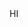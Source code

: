 <html>
	<head>
		<meta name="twitter:card" content="summary"/>
		<meta name="twitter:title" content="Test!"/>
		<meta name="twitter:description" content="This is a test, duh"/>
		<meta name="twitter:image" content="https://lookaside.fbsbx.com/lookaside/crawler/media/?media_id=234501933315844"/>
	</head>
	<body>
		HI
	</body>
</html>
